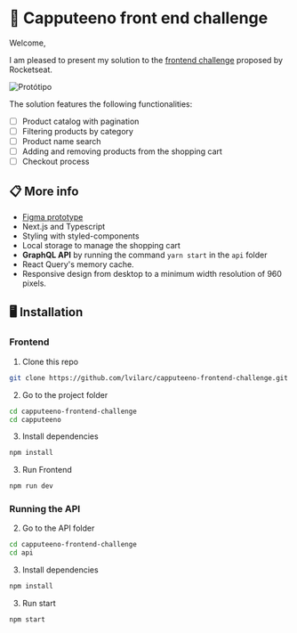 # 🚀 Capputeeno front end challenge

Welcome,

I am pleased to present my solution to the [frontend challenge](https://github.com/Rocketseat/frontend-challenge) proposed by Rocketseat.

![Protótipo](https://storage.googleapis.com/xesque-dev/challenge-images/prototipo.png?42)

The solution features the following functionalities:
- [ ] Product catalog with pagination
- [ ] Filtering products by category
- [ ] Product name search
- [ ] Adding and removing products from the shopping cart
- [ ] Checkout process

## 📋 More info

- [Figma prototype](https://www.figma.com/file/rET9F2CeUEJdiVN7JRu993/E-commerce---capputeeno?node-id=680%3A6449)
- Next.js and Typescript
- Styling with styled-components
- Local storage to manage the shopping cart
- **GraphQL API** by running the command `yarn start` in the `api` folder
- React Query's memory cache.
- Responsive design from desktop to a minimum width resolution of 960 pixels.

## 🖥️ Installation

### Frontend

1. Clone this repo
```bash
git clone https://github.com/lvilarc/capputeeno-frontend-challenge.git
```

2. Go to the project folder
```bash
cd capputeeno-frontend-challenge
cd capputeeno
```

3. Install dependencies
```bash
npm install
```

3. Run Frontend
```bash
npm run dev
```

### Running the API


2. Go to the API folder

```bash
cd capputeeno-frontend-challenge
cd api
```

3. Install dependencies
```bash
npm install
```

3. Run start
```bash
npm start
```
